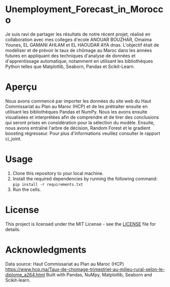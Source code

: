 # Unemployment_Forecast_in_Morocco

Je suis ravi de partager les résultats de notre récent projet, réalisé en collaboration avec mes colleges d'ecole ANOUAR BOUZHAR, Omaima Younes, EL GAMANI AHLAM et EL HAOUDAR AYA dnas. L'objectif était de modéliser et de prévoir le taux de chômage au Maroc dans les années futures en appliquant des techniques d'analyse de données et d'apprentissage automatique, notamment en utilisant les bibliothèques Python telles que Matplotlib, Seaborn, Pandas et Scikit-Learn.

# Aperçu
Nous avons commencé par importer les données du site web du Haut Commissariat au Plan au Maroc (HCP) et de les prétraiter ensuite en utilisant les bibliothèques Pandas et NumPy. Nous les avons ensuite visualisées et interprétées afin de comprendre et de tirer des conclusions qui seront prises en considération pour la sélection du modèle. Ensuite, nous avons entraîné l'arbre de décision, Random Forest et le gradient boosting régresseur.
Pour plus d'informations veuillez consulter le rapport ci_joint.

# Usage
1. Clone this repository to your local machine.
2. Install the required dependencies by running the following command: `pip install -r requirements.txt`
3. Run the cells.

# License
This project is licensed under the MIT License - see the [LICENSE](LICENSE) file for details.

# Acknowledgments
Data source: Haut Commissariat au Plan au Maroc (HCP) 
https://www.hcp.ma/Taux-de-chomage-trimestriel-au-milieu-rural-selon-le-diplome_a264.html
Built with Pandas, NuMpy, Matplotlib, Seaborn and Scikit-learn.



